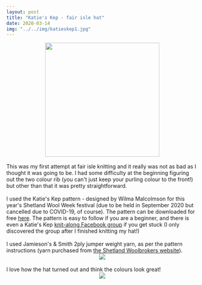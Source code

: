 ```yaml
---
layout: post
title: "Katie's Kep - fair isle hat"
date: 2020-03-14
img: "../../img/katieskep1.jpg"
---
```

<div style="text-align: center"><img src="../../../img/katieskep1.jpg" width="300"></div>
<br>
This was my first attempt at fair isle knitting and it really was not as bad as I thought it was going to be. I had some difficulty at the beginning figuring out the two colour rib (you can't just keep your purling colour to the front!) but other than that it was pretty straightforward.
<br>
<br>
I used the Katie's Kep pattern - designed by Wilma Malcolmson for this year's Shetland Wool Week festival (due to be held in September 2020 but cancelled due to COVID-19, of course). The pattern can be downloaded for free <a href="https://www.shetlandwoolweek.com/free-knitting-pattern/" target="_blank">here</a>. The pattern is easy to follow if you are a beginner, and there is even a Katie's Kep <a href="https://www.facebook.com/groups/swwkal/" target="_blank">knit-along Facebook group</a> if you get stuck (I only discovered the group after I finished knitting my hat!)
<br>
<br>
I used Jamieson's & Smith 2ply jumper weight yarn, as per the pattern instructions (yarn purchased from <a href="https://www.shetlandwoolbrokers.co.uk/" target="_blank">the Shetland Woolbrokers website</a>).
<div style="text-align: center"><img src="../../../img/katieskep2.jpg" class="responsive"></div>
<br>
I love how the hat turned out and think the colours look great!
<br>
<div style="text-align: center"><img src="../../../img/katieskep3.jpg" class="responsive"></div>
